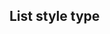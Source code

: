 ## List style type


<!-- <values.listStyleType> -->
<!-- </values.listStyleType> -->

<!-- <variants.listStyleType> -->
<!-- </variants.listStyleType> -->